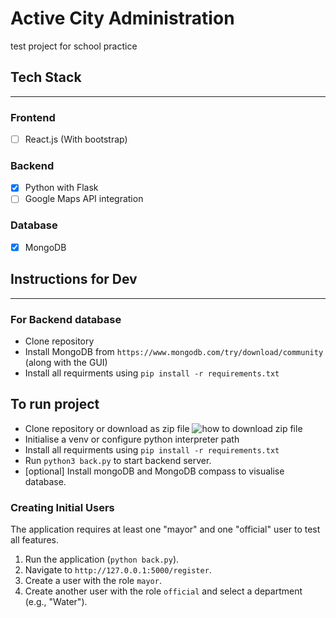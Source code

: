 # Active City Administration
 test project for school practice

## Tech Stack

---
### Frontend
- [ ] React.js (With bootstrap)

### Backend
- [x] Python with Flask
- [ ] Google Maps API integration

### Database
- [x] MongoDB

## Instructions for Dev

---
### For Backend database
- Clone repository
- Install MongoDB from `https://www.mongodb.com/try/download/community` (along with the GUI)
- Install all requirments using `pip install -r requirements.txt`

## To run project

- Clone repository or download as zip file
![how to download zip file](https://i.ibb.co/n8cX3FrD/Screenshot-2025-07-29-093912.png "How to download zip file")
- Initialise a venv or configure python interpreter path
- Install all requirments using `pip install -r requirements.txt`
- Run `python3 back.py` to start backend server.
- [optional] Install mongoDB and MongoDB compass to visualise database.

### Creating Initial Users

The application requires at least one "mayor" and one "official" user to test all features.
1. Run the application (`python back.py`).
2. Navigate to `http://127.0.0.1:5000/register`.
3. Create a user with the role `mayor`.
4. Create another user with the role `official` and select a department (e.g., "Water").
